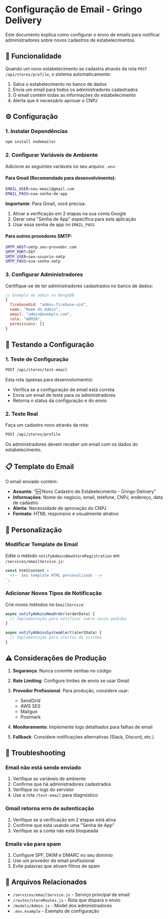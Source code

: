 # Configuração de Email - Gringo Delivery

Este documento explica como configurar o envio de emails para notificar administradores sobre novos cadastros de estabelecimentos.

## 📧 Funcionalidade

Quando um novo estabelecimento se cadastra através da rota `POST /api/stores/profile`, o sistema automaticamente:

1. Salva o estabelecimento no banco de dados
2. Envia um email para todos os administradores cadastrados
3. O email contém todas as informações do estabelecimento
4. Alerta que é necessário aprovar o CNPJ

## ⚙️ Configuração

### 1. Instalar Dependências

```bash
npm install nodemailer
```

### 2. Configurar Variáveis de Ambiente

Adicione as seguintes variáveis no seu arquivo `.env`:

#### Para Gmail (Recomendado para desenvolvimento):

```bash
EMAIL_USER=seu-email@gmail.com
EMAIL_PASS=sua-senha-de-app
```

**Importante**: Para Gmail, você precisa:

1. Ativar a verificação em 2 etapas na sua conta Google
2. Gerar uma "Senha de App" específica para esta aplicação
3. Usar essa senha de app no `EMAIL_PASS`

#### Para outros provedores SMTP:

```bash
SMTP_HOST=smtp.seu-provedor.com
SMTP_PORT=587
SMTP_USER=seu-usuario-smtp
SMTP_PASS=sua-senha-smtp
```

### 3. Configurar Administradores

Certifique-se de ter administradores cadastrados no banco de dados:

```javascript
// Exemplo de admin no MongoDB
{
  firebaseUid: "admin-firebase-uid",
  name: "Nome do Admin",
  email: "admin@exemplo.com",
  role: "ADMIN",
  permissions: []
}
```

## 🧪 Testando a Configuração

### 1. Teste de Configuração

```bash
POST /api/stores/test-email
```

Esta rota (apenas para desenvolvimento):

- Verifica se a configuração de email está correta
- Envia um email de teste para os administradores
- Retorna o status da configuração e do envio

### 2. Teste Real

Faça um cadastro novo através da rota:

```bash
POST /api/stores/profile
```

Os administradores devem receber um email com os dados do estabelecimento.

## 📋 Template do Email

O email enviado contém:

- **Assunto**: "🆕 Novo Cadastro de Estabelecimento - Gringo Delivery"
- **Informações**: Nome do negócio, email, telefone, CNPJ, endereço, data de cadastro
- **Alerta**: Necessidade de aprovação do CNPJ
- **Formato**: HTML responsivo e visualmente atrativo

## 🔧 Personalização

### Modificar Template de Email

Edite o método `notifyAdminsNewStoreRegistration` em `/services/emailService.js`:

```javascript
const htmlContent = `
  <!-- Seu template HTML personalizado -->
`;
```

### Adicionar Novos Tipos de Notificação

Crie novos métodos no `EmailService`:

```javascript
async notifyAdminsNewOrder(orderData) {
  // Implementação para notificar sobre novos pedidos
}

async notifyAdminsSystemAlert(alertData) {
  // Implementação para alertas do sistema
}
```

## ⚠️ Considerações de Produção

1. **Segurança**: Nunca commite senhas no código
2. **Rate Limiting**: Configure limites de envio se usar Gmail
3. **Provedor Profissional**: Para produção, considere usar:

   - SendGrid
   - AWS SES
   - Mailgun
   - Postmark

4. **Monitoramento**: Implemente logs detalhados para falhas de email
5. **Fallback**: Considere notificações alternativas (Slack, Discord, etc.)

## 🐛 Troubleshooting

### Email não está sendo enviado

1. Verifique as variáveis de ambiente
2. Confirme que há administradores cadastrados
3. Verifique os logs do servidor
4. Use a rota `/test-email` para diagnóstico

### Gmail retorna erro de autenticação

1. Verifique se a verificação em 2 etapas está ativa
2. Confirme que está usando uma "Senha de App"
3. Verifique se a conta não está bloqueada

### Emails vão para spam

1. Configure SPF, DKIM e DMARC no seu domínio
2. Use um provedor de email profissional
3. Evite palavras que ativam filtros de spam

## 📁 Arquivos Relacionados

- `/services/emailService.js` - Serviço principal de email
- `/routes/storeRoutes.js` - Rota que dispara o envio
- `/models/Admin.js` - Model dos administradores
- `.env.example` - Exemplo de configuração
